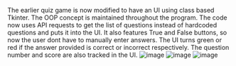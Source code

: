 The earlier quiz game is now modified to have an UI using class based Tkinter. The OOP concept is maintained throughout the program.
The code now uses API requests to get the list of questions instead of hardcoded questions and puts it into the UI. It also features True and False buttons, so now the user dont have to manually enter answers.
The UI turns green or red if the answer provided is correct or incorrect respectively. The question number and score are also tracked in the UI.
![image](https://user-images.githubusercontent.com/25523043/125952223-9aac975d-221d-40a0-b5dc-a353dc9ee152.png)
![image](https://user-images.githubusercontent.com/25523043/125952262-9d77bbba-0733-4568-8215-59ee35bcb197.png)
![image](https://user-images.githubusercontent.com/25523043/125952423-ce580057-91d4-4e87-a297-fd9cbf224235.png)
